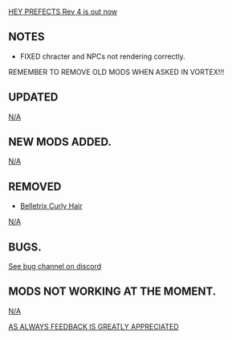[HEY PREFECTS Rev 4 is out now](https://)

NOTES
-

- FIXED chracter and NPCs not rendering correctly.

REMEMBER TO REMOVE OLD MODS WHEN ASKED IN VORTEX!!! 

UPDATED
-

[N/A](https://)

NEW MODS ADDED. 
-

[N/A](https://)

REMOVED
-

- [Belletrix Curly Hair](https://www.nexusmods.com/hogwartslegacy/mods/1090)


[N/A](https://)

BUGS.
-

 [See bug channel on discord](https://discord.gg/xZNztPjA2u)


MODS NOT WORKING AT THE MOMENT. 
-  

[N/A](https://)

[AS ALWAYS FEEDBACK IS GREATLY APPRECIATED](https://next.nexusmods.com/hogwartslegacy/collections/uehwil)